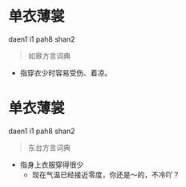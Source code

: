 # 单衣薄裳
daen1 i1 pah8 shan2
> 如皋方言词典
- 指穿衣少时容易受伤、着凉。

# 单衣薄裳
daen1 i1 pah8 shan2
> 东台方言词典
- 指身上衣服穿得很少
  - 现在气温已经接近零度，你还是～的，不冷吖？
